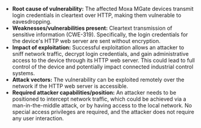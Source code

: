 - **Root cause of vulnerability:** The affected Moxa MGate devices transmit login credentials in cleartext over HTTP, making them vulnerable to eavesdropping.
- **Weaknesses/vulnerabilities present:** Cleartext transmission of sensitive information (CWE-319). Specifically, the login credentials for the device's HTTP web server are sent without encryption.
- **Impact of exploitation:** Successful exploitation allows an attacker to sniff network traffic, decrypt login credentials, and gain administrative access to the device through its HTTP web server. This could lead to full control of the device and potentially impact connected industrial control systems.
- **Attack vectors:** The vulnerability can be exploited remotely over the network if the HTTP web server is accessible.
- **Required attacker capabilities/position:** An attacker needs to be positioned to intercept network traffic, which could be achieved via a man-in-the-middle attack, or by having access to the local network. No special access privileges are required, and the attacker does not require any user interaction.